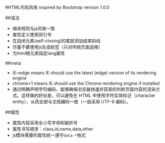 #HTML代码风格
inspired by Bootstrap
version 1.0.0

##语法
+ 缩进规则与js风格一致
+ 属性定义使用双引号
+ 在自闭元素(self-closing)的尾部添加结束斜线
+ 尽量不要使用js生成标签（只对传统页面适用）
+ 为html根元素指定lang属性

##meta
	<meta http-equiv="X-UA-Compatible" content="IE=edge,chrome=1">
	<meta charset="UTF-8">

+ IE=edge means IE should use the latest (edge) version of its rendering engine
+ chrome=1 means IE should use the Chrome rendering engine if installed
+ 通过明确声明字符编码，能够确保浏览器快速并容易的判断页面内容的渲染方式。这样做的好处是，可以避免在 HTML 中使用字符实体标记（character entity），从而全部与文档编码一致（一般采用 UTF-8 编码）。

##属性
+ 属性内容采用全小写字母和破折号
+ 属性书写顺序：class,id,name,data,other
+ js模块需要的属性统一遵守`data-*`格式
